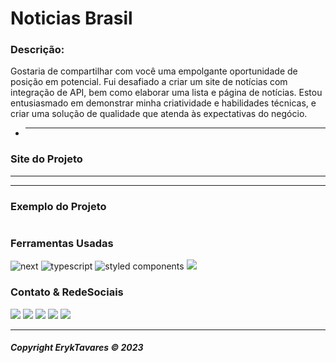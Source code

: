 # **Noticias Brasil**

### **Descrição:**

Gostaria de compartilhar com você uma empolgante oportunidade de posição em potencial. Fui desafiado a criar um site de notícias com integração de API, bem como elaborar uma lista e página de notícias. Estou entusiasmado em demonstrar minha criatividade e habilidades técnicas, e criar uma solução de qualidade que atenda às expectativas do negócio.

- ***

### **Site do Projeto**

---

---

### **Exemplo do Projeto**

<img src=''>

### **Ferramentas Usadas**

<img src="https://img.shields.io/badge/next.js-000000?style=for-the-badge&logo=nextdotjs&logoColor=whit" alt="next">
<img src="https://img.shields.io/badge/TypeScript-007ACC?style=for-the-badge&logo=typescript&logoColor=white" alt="typescript">
<img src="https://img.shields.io/badge/styled--components-DB7093?style=for-the-badge&logo=styled-components&logoColor=white" alt="styled components">
<img src="https://img.shields.io/badge/Tailwind_CSS-38B2AC?style=for-the-badge&logo=tailwind-css&logoColor=white">

### **Contato & RedeSociais**

<div>
<a href='https://www.linkedin.com/in/eryktavares35/' target='_blank' rel='noopener'><img src='https://img.shields.io/badge/LinkedIn-0077B5?style=for-the-badge&logo=linkedin&logoColor=white'></a>
<a href='https://www.instagram.com/lord_eryktavares/?hl=pt-br' target='_blank'><img src='https://img.shields.io/badge/Instagram-E4405F?style=for-the-badge&logo=instagram&logoColor=white'></a>
<a href='http://api.whatsapp.com/send?phone=557591952463' target='_blank'><img src='https://img.shields.io/badge/WhatsApp-25D366?style=for-the-badge&logo=whatsapp&logoColor=white'></a>
<a href='https://discord.com/users/859431514449379358' target='_blank'><img src='https://img.shields.io/badge/-@ErykTavares%239649-4169E1?style=flat&labelColor=7289da&logo=discord&logoColor=white'></a>
<a href='https://www.youtube.com/channel/UCvLrUAMzmxB-H0iK8H7ReQg' target='_blank'><img src='https://img.shields.io/badge/YouTube-FF0000?style=for-the-badge&logo=youtube&logoColor=white'></a>
</div>

---

###### **Copyright ErykTavares © 2023**
